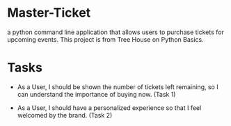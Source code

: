 # Master-Ticket
a python command line application that allows users to purchase tickets for upcoming events. This project is from Tree House on Python Basics. 

# Tasks

* As a User, I should be shown the number of tickets left remaining, so I can understand the importance of buying now. (Task 1)

* As a User, I should have a personalized experience so that I feel welcomed by the brand. (Task 2)